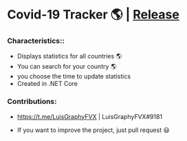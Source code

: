# Covid-19 Tracker 🌎 | [Release](https://github.com/LuisGraphyFVX/Covid-19-Tracker/releases/tag/1.0)

### Characteristics::
- Displays statistics for all countries 🌎
- You can search for your country 🌎
- you choose the time to update statistics
- Created in .NET Core

### Contributions:
- https://t.me/LuisGraphyFVX | LuisGraphyFVX#9181

- If you want to improve the project, just pull request 😃
